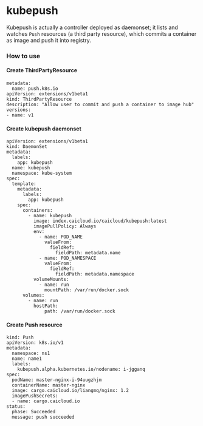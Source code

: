 # kubepush

Kubepush is actually a controller deployed as daemonset; it lists and watches `Push` resources (a third party resource),
which commits a container as image and push it into registry.

### How to use

#### Create ThirdPartyResource
```
metadata:
  name: push.k8s.io
apiVersion: extensions/v1beta1
kind: ThirdPartyResource
description: "Allow user to commit and push a container to image hub"
versions:
- name: v1
```

#### Create kubepush daemonset
```
apiVersion: extensions/v1beta1
kind: DaemonSet
metadata:
  labels:
    app: kubepush
  name: kubepush
  namespace: kube-system
spec:
  template:
    metadata:
      labels:
        app: kubepush
    spec:
      containers:
        - name: kubepush
          image: index.caicloud.io/caicloud/kubepush:latest
          imagePullPolicy: Always
          env:
            - name: POD_NAME
              valueFrom:
                fieldRef:
                  fieldPath: metadata.name
            - name: POD_NAMESPACE
              valueFrom:
                fieldRef:
                  fieldPath: metadata.namespace
          volumeMounts:
            - name: run
              mountPath: /var/run/docker.sock
      volumes:
        - name: run
          hostPath:
              path: /var/run/docker.sock

```

#### Create Push resource
```
kind: Push
apiVersion: k8s.io/v1
metadata:
  namespace: ns1
  name: name1
  labels:
    kubepush.alpha.kubernetes.io/nodename: i-jgganq
spec:
  podName: master-nginx-i-94uugzhjm
  containerName: master-nginx
  image: cargo.caicloud.io/liangmq/nginx: 1.2
  imagePushSecrets:
  - name: cargo.caicloud.io
status:
  phase: Succeeded
  message: push succeeded
```
